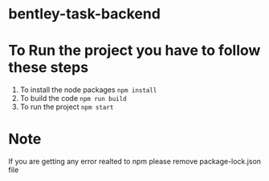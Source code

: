 # bentley-task-backend
# To Run the project you have to follow these steps
1. To install the node packages
	`npm install`
2. To build the code 
	`npm run build`
3. To run the project
	`npm start`
# Note 
If you are getting any error realted to npm please remove package-lock.json file